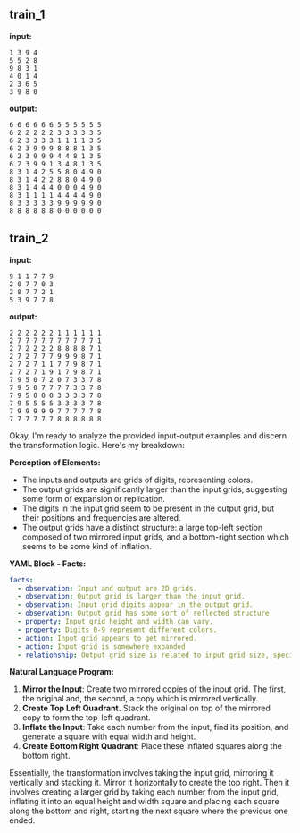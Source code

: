 
## train_1

**input:**
```
1 3 9 4
5 5 2 8
9 8 3 1
4 0 1 4
2 3 6 5
3 9 8 0
```


**output:**
```
6 6 6 6 6 6 5 5 5 5 5 5
6 2 2 2 2 2 3 3 3 3 3 5
6 2 3 3 3 3 1 1 1 1 3 5
6 2 3 9 9 9 8 8 8 1 3 5
6 2 3 9 9 9 4 4 8 1 3 5
6 2 3 9 9 1 3 4 8 1 3 5
8 3 1 4 2 5 5 8 0 4 9 0
8 3 1 4 2 2 8 8 0 4 9 0
8 3 1 4 4 4 0 0 0 4 9 0
8 3 1 1 1 1 4 4 4 4 9 0
8 3 3 3 3 3 9 9 9 9 9 0
8 8 8 8 8 8 0 0 0 0 0 0
```


## train_2

**input:**
```
9 1 1 7 7 9
2 0 7 7 0 3
2 8 7 7 2 1
5 3 9 7 7 8
```


**output:**
```
2 2 2 2 2 2 1 1 1 1 1 1
2 7 7 7 7 7 7 7 7 7 7 1
2 7 2 2 2 2 8 8 8 8 7 1
2 7 2 7 7 7 9 9 9 8 7 1
2 7 2 7 1 1 7 7 9 8 7 1
2 7 2 7 1 9 1 7 9 8 7 1
7 9 5 0 7 2 0 7 3 3 7 8
7 9 5 0 7 7 7 7 3 3 7 8
7 9 5 0 0 0 3 3 3 3 7 8
7 9 5 5 5 5 3 3 3 3 7 8
7 9 9 9 9 9 7 7 7 7 7 8
7 7 7 7 7 7 8 8 8 8 8 8
```

Okay, I'm ready to analyze the provided input-output examples and discern the transformation logic. Here's my breakdown:

**Perception of Elements:**

*   The inputs and outputs are grids of digits, representing colors.
*   The output grids are significantly larger than the input grids, suggesting some form of expansion or replication.
*   The digits in the input grid seem to be present in the output grid, but their positions and frequencies are altered.
*   The output grids have a distinct structure: a large top-left section composed of two mirrored input grids, and a bottom-right section which seems to be some kind of inflation.

**YAML Block - Facts:**


```yaml
facts:
  - observation: Input and output are 2D grids.
  - observation: Output grid is larger than the input grid.
  - observation: Input grid digits appear in the output grid.
  - observation: Output grid has some sort of reflected structure.
  - property: Input grid height and width can vary.
  - property: Digits 0-9 represent different colors.
  - action: Input grid appears to get mirrored.
  - action: Input grid is somewhere expanded
  - relationship: Output grid size is related to input grid size, specifically output is double the input size.
```


**Natural Language Program:**

1.  **Mirror the Input**: Create two mirrored copies of the input grid. The first, the original and, the second, a copy which is mirrored vertically.
2.  **Create Top Left Quadrant.** Stack the original on top of the mirrored copy to form the top-left quadrant.
3.  **Inflate the Input**: Take each number from the input, find its position, and generate a square with equal width and height.
4.  **Create Bottom Right Quadrant**: Place these inflated squares along the bottom right.

Essentially, the transformation involves taking the input grid, mirroring it vertically and stacking it. Mirror it horizontally to create the top right. Then it involves creating a larger grid by taking each number from the input grid, inflating it into an equal height and width square and placing each square along the bottom and right, starting the next square where the previous one ended.

